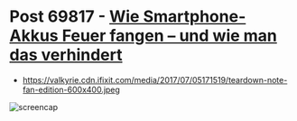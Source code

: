 # Post 69817 - [Wie Smartphone-Akkus Feuer fangen – und wie man das verhindert](https://www.ifixit.com/News/69817/wie-smartphone-akkus-feuer-fangen-und-wie-man-das-verhindert)

- https://valkyrie.cdn.ifixit.com/media/2017/07/05171519/teardown-note-fan-edition-600x400.jpeg

![screencap](screenshots/22e096ce-f226-4489-a42f-f64dad52ba4e.png)
